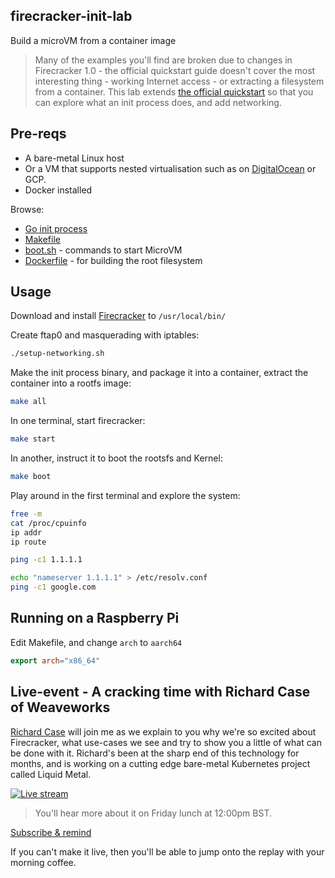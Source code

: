 ## firecracker-init-lab

Build a microVM from a container image

> Many of the examples you'll find are broken due to changes in Firecracker 1.0 - the official quickstart guide doesn't cover the most interesting thing - working Internet access - or extracting a filesystem from a container. This lab extends [the official quickstart](https://github.com/firecracker-microvm/firecracker/blob/main/docs/getting-started.md) so that you can explore what an init process does, and add networking.

## Pre-reqs

* A bare-metal Linux host
* Or a VM that supports nested virtualisation such as on [DigitalOcean](https://m.do.co/c/8d4e75e9886f) or GCP. 
* Docker installed

Browse:

* [Go init process](/init/main.go)
* [Makefile](/Makefile)
* [boot.sh](/boot.sh) - commands to start MicroVM
* [Dockerfile](/Dockerfile) - for building the root filesystem

## Usage

Download and install [Firecracker](https://github.com/firecracker-microvm/firecracker/releases/tag/v1.0.0) to `/usr/local/bin/`

Create ftap0 and masquerading with iptables:

```bash
./setup-networking.sh
```

Make the init process binary, and package it into a container, extract the container into a rootfs image:

```bash
make all
```

In one terminal, start firecracker:

```bash
make start
```

In another, instruct it to boot the rootsfs and Kernel:

```bash
make boot
```

Play around in the first terminal and explore the system:

```bash
free -m
cat /proc/cpuinfo
ip addr
ip route

ping -c1 1.1.1.1

echo "nameserver 1.1.1.1" > /etc/resolv.conf
ping -c1 google.com
```

## Running on a Raspberry Pi

Edit Makefile, and change `arch` to `aarch64`

```Makefile
export arch="x86_64"
```

## Live-event - A cracking time with Richard Case of Weaveworks

[Richard Case](https://twitter.com/fruit_case) will join me as we explain to you why we're so excited about Firecracker, what use-cases we see and try to show you a little of what can be done with it. Richard's been at the sharp end of this technology for months, and is working on a cutting edge bare-metal Kubernetes project called Liquid Metal.

[![Live stream](https://img.youtube.com/vi/CYCsa5e2vqg/hqdefault.jpg)](https://www.youtube.com/watch?v=CYCsa5e2vqg)

> You'll hear more about it on Friday lunch at 12:00pm BST.

[Subscribe & remind](https://www.youtube.com/watch?v=CYCsa5e2vqg)

If you can't make it live, then you'll be able to jump onto the replay with your morning coffee.
